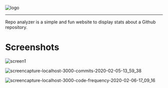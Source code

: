 ![logo](https://user-images.githubusercontent.com/25546711/74009172-3d9f9c00-49b5-11ea-8bb6-350e63811a25.png)

---

Repo analyzer is a simple and fun website to display stats about a Github repository.

# Screenshots

![screen1](https://user-images.githubusercontent.com/25546711/73929122-dd522100-4906-11ea-9554-4212707886fb.png)

![screencapture-localhost-3000-commits-2020-02-05-13_59_38](https://user-images.githubusercontent.com/25546711/73929158-e5aa5c00-4906-11ea-8345-a103dc478f73.png)

![screencapture-localhost-3000-code-frequency-2020-02-06-17_09_16](https://user-images.githubusercontent.com/25546711/73929214-fbb81c80-4906-11ea-9924-5e92632b6326.png)
